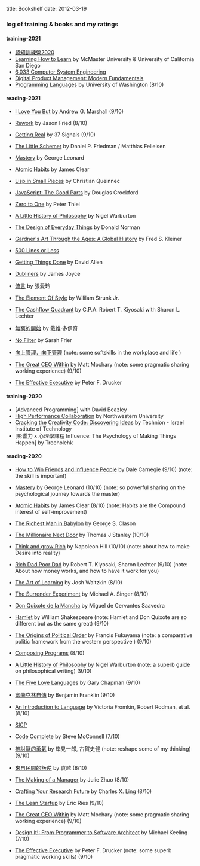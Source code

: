 title: Bookshelf
date: 2012-03-19


### log of training & books and my ratings

#### training-2021
* [認知訓練營2020](https://m.igetget.com/share/course/pay/detail?id=0x1A7LvaogNXknMsY1JPpql2WmznGD)
* [Learning How to Learn](https://www.coursera.org/learn/learning-how-to-learn/home/welcome) by McMaster University & University of California San Diego
* [6.033 Computer System Engineering](http://web.mit.edu/6.033/www/general.shtml)
* [Digital Product Management: Modern Fundamentals](https://www.coursera.org/learn/uva-darden-digital-product-management/home/welcome)
* [Programming Languages](https://www.coursera.org/learn/programming-languages/home/info) by University of Washington  (8/10)


#### reading-2021
* [I Love You But](https://book.douban.com/subject/35332781/) by Andrew G. Marshall (9/10)
* [Rework](https://www.goodreads.com/book/show/6732019-rework?from_search=true&from_srp=true&qid=5B2aFWuq2G&rank=1) by Jason Fried (8/10)  
* [Getting Real](https://www.goodreads.com/book/show/447648.Getting_Real?ac=1&from_search=true&qid=GKPsjqJWKp&rank=1) by 37 Signals  (9/10)  
* [The Little Schemer](https://book.douban.com/subject/1632977/) by Daniel P. Friedman / Matthias Felleisen  


* [Mastery](https://book.douban.com/subject/1461005/) by George Leonard
* [Atomic Habits](https://www.goodreads.com/book/show/40121378-atomic-habits) by James Clear

* [Lisp in Small Pieces](https://book.douban.com/subject/1456904/) by Christian Queinnec
* [JavaScript: The Good Parts](https://book.douban.com/subject/2994925/) by Douglas Crockford

* [Zero to One](https://book.douban.com/subject/24753651/) by  Peter Thiel
* [A Little History of Philosophy](https://book.douban.com/subject/6812274/) by Nigel Warburton

* [The Design of Everyday Things](https://en.m.wikipedia.org/wiki/The_Design_of_Everyday_Things) by Donald Norman
* [Gardner's Art Through the Ages: A Global History](https://book.douban.com/subject/30395789/) by Fred S. Kleiner

* [500 Lines or Less](http://aosabook.org/en/index.html)

* [Getting Things Done](https://book.douban.com/subject/1316569/) by David Allen

* [Dubliners](https://www.goodreads.com/book/show/11012.Dubliners?from_search=true&from_srp=true&qid=TzUuGOAZOA&rank=1) by James Joyce
* [流言](https://book.douban.com/subject/1980436/) by 張愛玲

* [The Element Of Style](https://www.goodreads.com/book/show/35899148-the-element-of-style) by Wililam Strunk Jr.


* [The Cashflow Quadrant](https://book.douban.com/subject/1817043/) by C.P.A. Robert T. Kiyosaki with Sharon L. Lechter

* [無窮的開始](https://book.douban.com/subject/26184242/) by 戴维·多伊奇

* [No Filter](https://book.douban.com/subject/34927538/) by Sarah Frier
* [向上管理．向下管理](https://www.goodreads.com/book/show/46129566?ac=1&from_search=true&qid=4l4emyPuC4&rank=1)  (note: some softskills in the workplace and life )
* [The Great CEO Within](https://www.goodreads.com/book/show/48691943-the-great-ceo-within) by Matt Mochary (note: some pragmatic sharing working experience) (9/10)
* [The Effective Executive](https://www.goodreads.com/book/show/48019.The_Effective_Executive?from_search=true&from_srp=true&qid=z8uYKRU0a8&rank=1) by Peter F. Drucker


#### training-2020
* [Advanced Programming] with David Beazley
* [High Performance Collaboration](https://www.coursera.org/learn/leadership-collaboration/home/welcome) by Northwestern University
* [Cracking the Creativity Code: Discovering Ideas](https://www.coursera.org/learn/startup-entrepreneurship-discovering-ideas/home/welcome) by Technion - Israel Institute of Technology
* [影響力 x 心理學課程 Influence: The Psychology of Making Things Happen] by Treeholehk


#### reading-2020
* [How to Win Friends and Influence People](https://www.goodreads.com/book/show/4865.How_to_Win_Friends_and_Influence_People) by Dale Carnegie  (9/10) (note: the skill is important)

* [Mastery](https://book.douban.com/subject/1461005/) by George Leonard  (10/10) (note: so powerful sharing on the psychological journey towards the master)
* [Atomic Habits](https://www.goodreads.com/book/show/40121378-atomic-habits) by James Clear  (8/10) (note: Habits are the Compound interest of self-improvement)
* [The Richest Man in Babylon](https://book.douban.com/subject/1922725/)  by George S. Clason
* [The Millionaire Next Door](https://book.douban.com/subject/1042567/) by Thomas J Stanley (10/10)
* [Think and grow Rich](https://www.goodreads.com/book/show/30186948-think-and-grow-rich?ac=1&from_search=true&qid=CI0Kbo2ZFZ&rank=1) by Napoleon Hill (10/10)  (note: about how to make Desire into reality)
* [Rich Dad Poor Dad](https://www.goodreads.com/book/show/69571.Rich_Dad_Poor_Dad?ac=1&from_search=true&qid=YSw1QaRE3j&rank=1) by Robert T. Kiyosaki, Sharon Lechter  (9/10)  (note: About how money works, and how to have it work for you)

* [The Art of Learning](https://www.goodreads.com/book/show/857333.The_Art_of_Learning) by Josh Waitzkin  (8/10)
* [The Surrender Experiment](https://www.goodreads.com/book/show/23164946-the-surrender-experiment?ac=1&from_search=true&qid=8Hkb9hoUHk&rank=1) by Michael A. Singer  (8/10)
* [Don Quixote de la Mancha](https://book.douban.com/subject/1005918/) by Miguel de Cervantes Saavedra
* [Hamlet](https://www.goodreads.com/book/show/1420.Hamlet) by William Shakespeare (note: Hamlet and Don Quixote are so different but as the same great)  (9/10)
* [The Origins of Political Order](https://www.goodreads.com/book/show/9704856-the-origins-of-political-order?from_search=true&from_srp=true&qid=4gi3WPkm69&rank=1) by Francis Fukuyama (note: a comparative politic framework from the western perspective )  (9/10)
* [Composing Programs](http://composingprograms.com/) (8/10)
* [A Little History of Philosophy](https://www.goodreads.com/book/show/11527504-a-little-history-of-philosophy) by Nigel Warburton (note: a superb guide on philosophical writing) (9/10)
* [The Five Love Languages](https://www.goodreads.com/book/show/23878688-the-5-love-languages) by Gary Chapman (9/10)

* [富蘭克林自傳](https://www.goodreads.com/book/show/28738410?ac=1&from_search=true&qid=uUZVTvNLwc&rank=3) by Benjamin Franklin (9/10)
* [An Introduction to Language](https://book.douban.com/subject/2275489/) by Victoria Fromkin, Robert Rodman, et al. (8/10)
* [SICP](https://wizardforcel.gitbooks.io/sicp-in-python/content/15.html)
* [Code Complete](https://www.goodreads.com/book/show/4845.Code_Complete?ac=1&from_search=true&qid=53qRUqb6mJ&rank=1) by Steve McConnell (7/10)
* [被討厭的勇氣](https://www.goodreads.com/book/show/32848903) by 岸見一郎, 古賀史健 (note: reshape some of my thinking) (9/10)
* [來自民間的叛逆](https://book.douban.com/subject/30294348/) by 袁越 (8/10)
* [The Making of a Manager](https://www.goodreads.com/book/show/38821039-the-making-of-a-manager?ac=1&from_search=true&qid=13w9EjAaq4&rank=1) by Julie Zhuo (8/10)
* [Crafting Your Research Future](https://www.goodreads.com/book/show/15090386-crafting-your-research-future) by Charles X. Ling  (8/10)
* [The Lean Startup](https://www.goodreads.com/book/show/10127019-the-lean-startup) by Eric Ries (9/10)
* [The Great CEO Within](https://www.goodreads.com/book/show/48691943-the-great-ceo-within) by Matt Mochary (note: some pragmatic sharing working experience) (9/10)
* [Design It!: From Programmer to Software Architect](https://www.goodreads.com/book/show/31670678-design-it) by Michael Keeling (7/10)
* [The Effective Executive](https://www.goodreads.com/book/show/48019.The_Effective_Executive?from_search=true&from_srp=true&qid=z8uYKRU0a8&rank=1) by Peter F. Drucker (note: some superb pragmatic working skills) (9/10)
